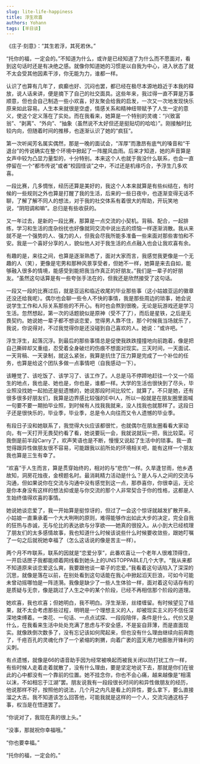 ```yaml
---
slug: lite-life-happiness
title: 浮生欢喜
authors: Yohann
tags: [半日谈]
---
```


《庄子·刻意》：“其生若浮，其死若休。”

<!-- truncate -->

“托你的福，一定会的。”不知道为什么，或许是已经知道了为什么而不愿面对，看到这句话时还是有决绝之感。就像你知道她的习惯是以自我为中心，进入状态了就不太会受其他因素干涉，你无能为力，谁都一样。

认识了也算有几年了，疯癫也好、沉闷也罢，都已经在极尽本源地趋近于本我的释放，说人话来讲，便是摘下了自己的社交面具。这些年来，我过得一直不算是万事顺意，但也会自己制造一些小欢喜，好友聚会给我的启发，一次又一次地发现快乐原来如此容易。人生本来就很是空虚，情感关系和精神纽带赋予了人生一定的意义，使这个定义落在了实处。而在我看来，她算是一个特别的灵魂：“兴致富翁”、“剥离”、“外向”、“抽象（虽然说不太好但还是挺贴切的哈哈）”。刚接触时比较内向，但随着时间的推移，也逐渐认识了她的“疯狂”。

第一次听闻芳名属实偶然，那是一晚的面试会，“浑厚”而激昂有底气的嗓音和“干退台”的传说确实在整个环境中掀起了一阵腥风血雨。后来才知道，她的声音算是女声中较为凸显力量型的，十分特别。本来这个人也就于我没什么联系，也会一直停留在一个“都市传说”或者“校园怪谈”之中，不过还是机缘巧合，予浮生几多欢喜。

一段比赛，几多惆怅，经历还算是美好的，我这个人本来就算是有些纠结在，有时候的一些规则之外也算是打醒了我的生活，后来的一些日夜中，也逐渐变得无话不聊，了解了解不同人的想法，对于我的社交体系有着很大的帮助，开玩笑地说，“阴阳调和嘛”。总归是有些收获的。

又一年过去，是新的一段比赛，那算是一点交流的小契机。背稿、配合，一起排练，学习和生活的庞杂纷扰也好像就同交流中说出去的烦恼一样逐渐消散。我从来就不是一个强势的人、强力的人，但我会尽我所能多准备一些来面对那些害怕和不安。我是一个喜好分享的人，貌似他人对于我生活的点点融入也会让我欢喜有余。

有趣的是，来往之间，也算是逐渐熟悉了，面对大家而言，我感觉我更像是一个无趣的人（笑），更像是宅男和那种风景享受者，但她不一样，她算是来去自如，能够融入很多的情境，能感受到能把我当作真正的好朋友。”我们是一辈子的好朋友。“虽然这句话算是有一些夸张手法在的，但我还是欣然接受了这句话。

一段又一段的比赛过后，就是亚运和临近收尾的毕业那些事（这小姑娘亚运的徽章还没还给我呢）。偶尔也会聊一些令人不快的事情，我是那些周边的琐事，她会说说学生工作和人际关系那些的不开心。有时也会熬到很晚，无论是玩游戏还是学习生活。忽然想起，第一次的话题貌似是原神（受不了了），而后是星铁，之后是无畏契约。她说她一辈子都不想谈恋爱，觉得男人靠不住，那个时候我当场就乐了，我说，你说得对，不过我觉得你是还没碰到自己喜欢的人。她说：”或许吧。“

浮生浮生，起落沉浮。到最后的那些事情总是促使我跌跌撞撞地向前跑着，像是把自己撕碎却又重组，忍受着全身破烂的伤痕不想面对现实。三天时间，一天面试、一天背稿、一天录制，就这么紧张，我算是抗住了压力算是完成了一个补位的任务，也算是给这个团队多做一点事情吧（自我感动一下）。

该睡觉了、该吃饭了、该学习了、该工作了。人总是马不停蹄地赶往一个又一个陌生的地点，我也是、她也是，你也是，谁都一样。大学的生活也很快到了尽头，毕业照没找她一起拍还是挺遗憾的，她说那段时间比较忙，就算了。不只是她，还有很多很多好朋友们，我算是边界感比较强的E中I人，所以一般就是在朋友圈里面喊一句要不要一期拍毕业照，到时候有人找我我就来，没人找我也就那样了。这段日子还是很快乐的，毕业季，毕业季，总是令人向往而又令人遗憾的毕业季。

有段日子没和她联系了，我觉得大伙应该都很忙，也就偶尔在朋友圈看看大家动向，有一天打开无畏契约看了看，她说要玩一会，我就说就玩一把，我比较菜。可我倒是前半段Carry了，欢声笑语也是不断，慢慢又说起了生活中的琐事。我一直觉得跟异性做朋友很不容易，可能跟我以前所处的环境相关吧，能有这样一个朋友我也算是三生有幸了。

“欢喜”于人生而言，算是贯穿始终的，相对的与“悲伤”一样。久旱逢甘雨，他乡遇故知，洞房花烛夜，金榜题名时。最消耗精力活动是什么？是人与人之间的交流与沟通，但如果说你在交流与沟通中没有感觉到这一点，那恭喜你，你很幸运，无论是你本身没有这样的想法抑或是与你交流的那个人非常契合于你的性格，这都是人生始终值得欢喜的事情。

她说她谈恋爱了，我一开始算是挺惊讶的，但过了一会这个惊讶就越发扩散开来。小姑娘一直秉承着一个大大咧咧的原则，难得能够作出如此大步的决定，完全自我的狂热与赤诚，无与伦比的表达欲与分享欲——她真的很投入。从小到大已经梳理了朋友们的太多感情故事，我也知道什么时候该说些什么时候要收敛些，跟她叮嘱了一句之后就祝她幸福了（怎么这话说的像是苦主一样）。

两个月不咋联系，联系的因就是“恋爱分享”，此番欢喜让一个老年人很难顶得住，一开启话匣子我都能顺着网线看到她头上的UNSTOPPABLE几个大字。“我从来都不知道原来谈恋爱这么爽，我要跟他谈一辈子的恋爱。”我看着这句话陷入了深深的沉思，就像是落在以前，在别处看到这句话能在我心中掀起滔天巨浪，可如今可能未曾动摇哪怕是一阵涟漪。我像是缺少了一些人生体验一样，面对着这句话存有的是质疑与无奈，像是跳过了人生之中的某个阶段，已经不再相信那个阶段的道理。

她欢喜，我也欢喜；但她明白，我不明白。浮生渐渐，丝缕缠留。有时候望见了结果，就不太会考虑那些过程，明明是一个理想主义的人，却被现实主义的不信任深深地束缚着。一束花、一句话、一点点试探、一段段陪伴，条件是什么，代价又是什么，在我看来生活中处处充满了思虑与不安全感，不是妄自菲薄，而是直面现实。就像跌倒次数多了，没有忘记该如何爬起来，但也没有什么理由继续向前奔跑了，千疮百孔的灵魂化作了一个紧缩的刺猬，向着广袤的蓝天用力地膨胀开锋利的尖刺。

有点遗憾，就像是66的语音助手因为经常被唤起而被我关闭以防打扰工作一样，有些时候人走着走着就散了，没有什么理由，要是坚定地说下去，那就是你们在彼此的心中都没有一个靠前的位置。她不挂念你，你也不会心痛，越来越像是“相濡以沫，不如相忘于江湖”罢。朋友说我有一段段很长时间的和异性做朋友的经历，他说那样不好，按照他的说法，几个月之内凡是看上的异性，要么拿下，要么直接溜之大吉。我不知道该怎么回答他，可能我就是这样的一个人，交流沟通这档子事，权当是在悟道罢了。

“你说对了，我现在真的很上头。”

“没事，那就祝你幸福哦。”

“你也要幸福。”

“托你的福，一定会的。”
